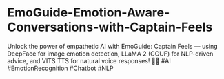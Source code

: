 # EmoGuide-Emotion-Aware-Conversations-with-Captain-Feels
Unlock the power of empathetic AI with EmoGuide: Captain Feels — using DeepFace for image emotion detection, LLaMA 2 (GGUF) for NLP-driven advice, and VITS TTS for natural voice responses! 🤖💬 #AI #EmotionRecognition #Chatbot #NLP

